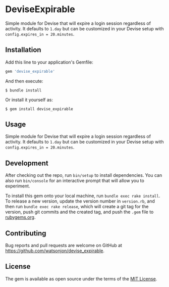 # DeviseExpirable

Simple module for Devise that will expire a login session regardless of activity. It defaults to `1.day` but can be customized in your Devise setup with `config.expires_in = 20.minutes`.

## Installation

Add this line to your application's Gemfile:

```ruby
gem 'devise_expirable'
```

And then execute:

    $ bundle install

Or install it yourself as:

    $ gem install devise_expirable

## Usage

Simple module for Devise that will expire a login session regardless of activity. It defaults to `1.day` but can be customized in your Devise setup with `config.expires_in = 20.minutes`.

## Development

After checking out the repo, run `bin/setup` to install dependencies. You can also run `bin/console` for an interactive prompt that will allow you to experiment.

To install this gem onto your local machine, run `bundle exec rake install`. To release a new version, update the version number in `version.rb`, and then run `bundle exec rake release`, which will create a git tag for the version, push git commits and the created tag, and push the `.gem` file to [rubygems.org](https://rubygems.org).

## Contributing

Bug reports and pull requests are welcome on GitHub at https://github.com/watsonjon/devise_expirable.

## License

The gem is available as open source under the terms of the [MIT License](https://opensource.org/licenses/MIT).
